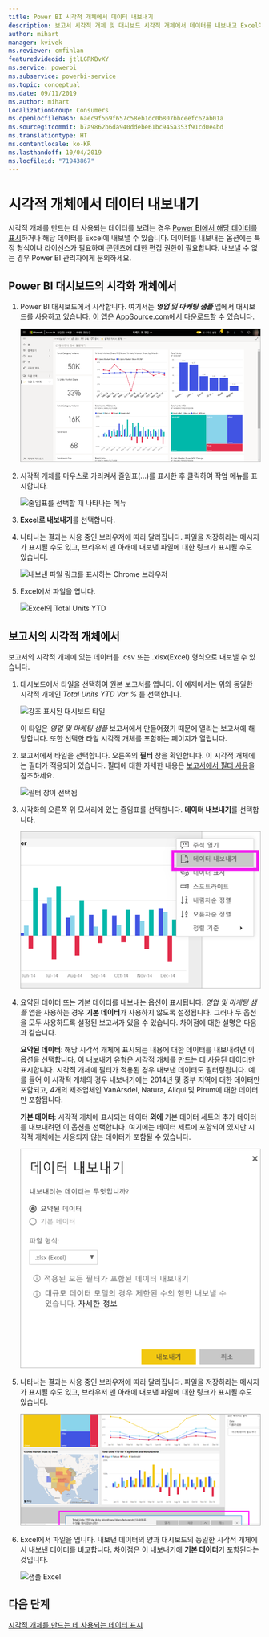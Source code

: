 ```yaml
---
title: Power BI 시각적 개체에서 데이터 내보내기
description: 보고서 시각적 개체 및 대시보드 시각적 개체에서 데이터를 내보내고 Excel에서 봅니다.
author: mihart
manager: kvivek
ms.reviewer: cmfinlan
featuredvideoid: jtlLGRKBvXY
ms.service: powerbi
ms.subservice: powerbi-service
ms.topic: conceptual
ms.date: 09/11/2019
ms.author: mihart
LocalizationGroup: Consumers
ms.openlocfilehash: 6aec9f569f657c58eb1dc0b807bbceefc62ab01a
ms.sourcegitcommit: b7a9862b6da940ddebe61bc945a353f91cd0e4bd
ms.translationtype: HT
ms.contentlocale: ko-KR
ms.lasthandoff: 10/04/2019
ms.locfileid: "71943867"
---
```

# <a name="export-data-from-a-visual"></a>시각적 개체에서 데이터 내보내기
시각적 개체를 만드는 데 사용되는 데이터를 보려는 경우 [Power BI에서 해당 데이터를 표시](end-user-show-data.md)하거나 해당 데이터를 Excel에 내보낼 수 있습니다. 데이터를 내보내는 옵션에는 특정 형식이나 라이선스가 필요하며 콘텐츠에 대한 편집 권한이 필요합니다. 내보낼 수 없는 경우 Power BI 관리자에게 문의하세요. 

## <a name="from-a-visual-on-a-power-bi-dashboard"></a>Power BI 대시보드의 시각화 개체에서

1. Power BI 대시보드에서 시작합니다. 여기서는 ***영업 및 마케팅 샘플*** 앱에서 대시보드를 사용하고 있습니다. [이 앱은 AppSource.com에서 다운로드](https://appsource.microsoft.com/en-us/product/power-bi/microsoft-retail-analysis-sample.salesandmarketingsample-preview?flightCodes=e2b06c7a-a438-4d99-9eb6-4324ce87f282)할 수 있습니다.

    ![앱 대시보드](media/end-user-export/power-bi-dashboards.png)

2. 시각적 개체를 마우스로 가리켜서 줄임표(...)를 표시한 후 클릭하여 작업 메뉴를 표시합니다.

    ![줄임표를 선택할 때 나타나는 메뉴](media/end-user-export/power-bi-action-menu.png)

3. **Excel로 내보내기**를 선택합니다.

4. 나타나는 결과는 사용 중인 브라우저에 따라 달라집니다. 파일을 저장하라는 메시지가 표시될 수도 있고, 브라우저 맨 아래에 내보낸 파일에 대한 링크가 표시될 수도 있습니다. 

    ![내보낸 파일 링크를 표시하는 Chrome 브라우저](media/end-user-export/power-bi-dashboard-exports.png)

5. Excel에서 파일을 엽니다.  

    ![Excel의 Total Units YTD](media/end-user-export/power-bi-excel.png)


## <a name="from-a-visual-in-a-report"></a>보고서의 시각적 개체에서
보고서의 시각적 개체에 있는 데이터를 .csv 또는 .xlsx(Excel) 형식으로 내보낼 수 있습니다. 

1. 대시보드에서 타일을 선택하여 원본 보고서를 엽니다.  이 예제에서는 위와 동일한 시각적 개체인 *Total Units YTD Var %* 를 선택합니다. 

    ![강조 표시된 대시보드 타일](media/end-user-export/power-bi-export-reports.png)

    이 타일은 *영업 및 마케팅 샘플* 보고서에서 만들어졌기 때문에 열리는 보고서에 해당합니다. 또한 선택한 타일 시각적 개체를 포함하는 페이지가 열립니다. 

2. 보고서에서 타일을 선택합니다. 오른쪽의 **필터** 창을 확인합니다. 이 시각적 개체에는 필터가 적용되어 있습니다. 필터에 대한 자세한 내용은 [보고서에서 필터 사용](end-user-report-filter.md)을 참조하세요.

    ![필터 창이 선택됨](media/end-user-export/power-bi-export-filter.png)


3. 시각화의 오른쪽 위 모서리에 있는 줄임표를 선택합니다. **데이터 내보내기**를 선택합니다.

    ![드롭다운에서 선택한 데이터 내보내기](media/end-user-export/power-bi-export-report.png)

4. 요약된 데이터 또는 기본 데이터를 내보내는 옵션이 표시됩니다. *영업 및 마케팅 샘플* 앱을 사용하는 경우 **기본 데이터**가 사용하지 않도록 설정됩니다. 그러나 두 옵션을 모두 사용하도록 설정된 보고서가 있을 수 있습니다. 차이점에 대한 설명은 다음과 같습니다.

    **요약된 데이터**: 해당 시각적 개체에 표시되는 내용에 대한 데이터를 내보내려면 이 옵션을 선택합니다.  이 내보내기 유형은 시각적 개체를 만드는 데 사용된 데이터만 표시합니다. 시각적 개체에 필터가 적용된 경우 내보낸 데이터도 필터링됩니다. 예를 들어 이 시각적 개체의 경우 내보내기에는 2014년 및 중부 지역에 대한 데이터만 포함되고, 4개의 제조업체인 VanArsdel, Natura, Aliqui 및 Pirum에 대한 데이터만 포함됩니다.
  

    **기본 데이터**: 시각적 개체에 표시되는 데이터 **외에** 기본 데이터 세트의 추가 데이터를 내보내려면 이 옵션을 선택합니다.  여기에는 데이터 세트에 포함되어 있지만 시각적 개체에는 사용되지 않는 데이터가 포함될 수 있습니다. 

    ![기본 또는 요약을 선택하는 경우의 메뉴](media/end-user-export/power-bi-export-option.png)

5. 나타나는 결과는 사용 중인 브라우저에 따라 달라집니다. 파일을 저장하라는 메시지가 표시될 수도 있고, 브라우저 맨 아래에 내보낸 파일에 대한 링크가 표시될 수도 있습니다. 

    ![Microsoft Edge 브라우저에 표시되는 내보낸 파일](media/end-user-export/power-bi-export-edge-browser.png)


6. Excel에서 파일을 엽니다. 내보낸 데이터의 양과 대시보드의 동일한 시각적 개체에서 내보낸 데이터를 비교합니다. 차이점은 이 내보내기에 **기본 데이터**기 포함된다는 것입니다. 

    ![샘플 Excel](media/end-user-export/power-bi-underlying.png)

## <a name="next-steps"></a>다음 단계

[시각적 개체를 만드는 데 사용되는 데이터 표시](end-user-show-data.md)